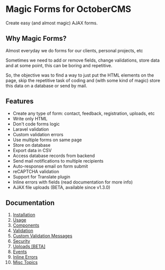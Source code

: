 # Magic Forms for OctoberCMS
Create easy (and almost magic) AJAX forms.



## Why Magic Forms?
Almost everyday we do forms for our clients, personal projects, etc

Sometimes we need to add or remove fields, change validations, store data and at some point, this can be boring and repetitive.

So, the objective was to find a way to just put the HTML elements on the page, skip the repetitive task of coding and (with some kind of magic) store this data on a database or send by mail.



## Features
* Create any type of form: contact, feedback, registration, uploads, etc
* Write only HTML
* Don't code forms logic
* Laravel validation
* Custom validation errors
* Use multiple forms on same page
* Store on database
* Export data in CSV
* Access database records from backend
* Send mail notifications to multiple recipients
* Auto-response email on form submit
* reCAPTCHA validation
* Support for Translate plugin
* Inline errors with fields (read documentation for more info)
* AJAX file uploads (BETA, available since v1.3.0)



## Documentation
1. [Installation](https://github.com/skydiver/october-plugin-forms/blob/master/docs/1.INSTALLATION.md)
2. [Usage](https://github.com/skydiver/october-plugin-forms/blob/master/docs/2.USAGE.md)
3. [Components](https://github.com/skydiver/october-plugin-forms/blob/master/docs/3.COMPONENTS.md)
4. [Validation](https://github.com/skydiver/october-plugin-forms/blob/master/docs/4.VALIDATION.md)
5. [Custom Validation Messages](https://github.com/skydiver/october-plugin-forms/blob/master/docs/CUSTOM-VALIDATION-MESSAGES.md)
6. [Security](https://github.com/skydiver/october-plugin-forms/blob/master/docs/SECURITY.md)
7. [Uploads [BETA]](https://github.com/skydiver/october-plugin-forms/blob/master/docs/UPLOADS.md)
8. [Events](https://github.com/skydiver/october-plugin-forms/blob/master/docs/EVENTS.md)
9. [Inline Errors](https://github.com/skydiver/october-plugin-forms/blob/master/docs/INLINE_ERRORS.md)
10. [Misc Topics](https://github.com/skydiver/october-plugin-forms/blob/master/docs/MISC_TOPICS.md)